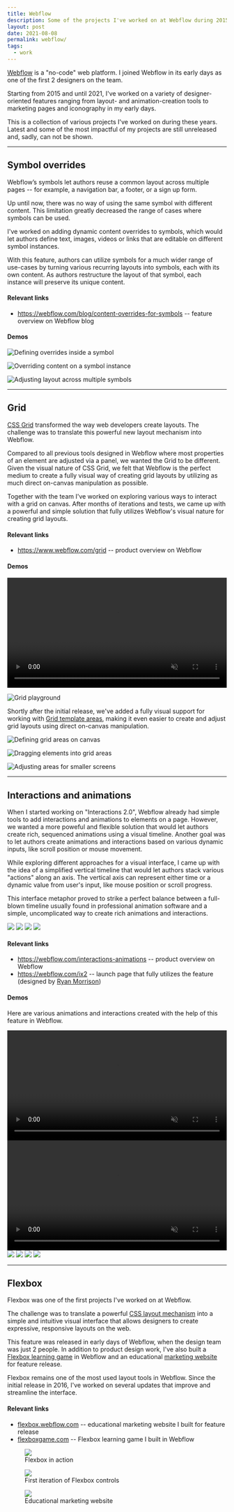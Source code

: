 ```yaml
---
title: Webflow
description: Some of the projects I've worked on at Webflow during 2015-2021
layout: post
date: 2021-08-08
permalink: webflow/
tags:
  - work
---
```


[Webflow](https://webflow.com) is a "no-code" web platform. I joined Webflow in
its early days as one of the first 2 designers on the team.

Starting from 2015 and until 2021, I've worked on a variety of designer-oriented
features ranging from layout- and animation-creation tools to marketing pages
and iconography in my early days.

This is a collection of various projects I've worked on during these years.
Latest and some of the most impactful of my projects are still unreleased and,
sadly, can not be shown.

---

## Symbol overrides

Webflow’s symbols let authors reuse a common layout across multiple pages -- for
example, a navigation bar, a footer, or a sign up form.

Up until now, there was no way of using the same symbol with different content.
This limitation greatly decreased the range of cases where symbols can be used.

I've worked on adding dynamic content overrides to symbols, which would let
authors define text, images, videos or links that are editable on different
symbol instances.

With this feature, authors can utilize symbols for a much wider range of
use-cases by turning various recurring layouts into symbols, each with its own
content. As authors restructure the layout of that symbol, each instance will
preserve its unique content.

#### Relevant links

- <https://webflow.com/blog/content-overrides-for-symbols> -- feature overview
  on Webflow blog

#### Demos

![Defining overrides inside a symbol](/img/about/webflow-symbols-1.gif)

![Overriding content on a symbol instance](/img/about/webflow-symbols-2.gif)

![Adjusting layout across multiple symbols](/img/about/webflow-symbols-3.gif)

---

## Grid

[CSS Grid](https://developer.mozilla.org/en-US/docs/Web/CSS/CSS_Grid_Layout)
transformed the way web developers create layouts. The challenge was to
translate this powerful new layout mechanism into Webflow.

Compared to all previous tools designed in Webflow where most properties of an
element are adjusted via a panel, we wanted the Grid to be different. Given the
visual nature of CSS Grid, we felt that Webflow is the perfect medium to create
a fully visual way of creating grid layouts by utilizing as much direct
on-canvas manipulation as possible.

Together with the team I've worked on exploring various ways to interact with a
grid on canvas. After months of iterations and tests, we came up with a powerful
and simple solution that fully utilizes Webflow's visual nature for creating
grid layouts.

#### Relevant links

- <https://www.webflow.com/grid> -- product overview on Webflow

#### Demos

<video controls autoplay loop muted width="100%">
    <source src='/img/about/webflow-grid.mp4' />
</video>

![Grid playground](/img/about/webflow-grid-playground.gif)

Shortly after the initial release, we've added a fully visual support for
working with
[Grid template areas](https://developer.mozilla.org/en-US/docs/Web/CSS/CSS_Grid_Layout/Grid_Template_Areas),
making it even easier to create and adjust grid layouts using direct on-canvas
manipulation.

![Defining grid areas on canvas](/img/about/webflow-grid-areas-1.gif)

![Dragging elements into grid areas](/img/about/webflow-grid-areas-2.gif)

![Adjusting areas for smaller screens](/img/about/webflow-grid-areas-3.gif)

---

## Interactions and animations

When I started working on "Interactions 2.0", Webflow already had simple tools
to add interactions and animations to elements on a page. However, we wanted a
more poweful and flexible solution that would let authors create rich, sequenced
animations using a visual timeline. Another goal was to let authors create
animations and interactions based on various dynamic inputs, like scroll
position or mouse movement.

While exploring different approaches for a visual interface, I came up with the
idea of a simplified vertical timeline that would let authors stack various
"actions" along an axis. The vertical axis can represent either time or a
dynamic value from user's input, like mouse position or scroll progress.

This interface metaphor proved to strike a perfect balance between a full-blown
timeline usually found in professional animation software and a simple,
uncomplicated way to create rich animations and interactions.

<div class="grid grid-cols-4 gap-4">
<img class="w-full" src="/img/about/webflow-ix-ui-click-actions.jpg">
<img class="w-full" src="/img/about/webflow-ix-ui-hover-actions.jpg">
<img class="w-full" src="/img/about/webflow-ix-ui-mouse-actions.jpg">
<img class="w-full" src="/img/about/webflow-ix-ui-scroll-actions.jpg">
</div>

#### Relevant links

- <https://webflow.com/interactions-animations> -- product overview on Webflow
- <https://webflow.com/ix2> -- launch page that fully utilizes the feature
  (designed by [Ryan Morrison](https://ryry.io))

#### Demos

Here are various animations and interactions created with the help of this
feature in Webflow.

<video controls autoplay loop muted width="100%">
    <source src='/img/about/webflow-ix.mp4' />
</video>

<video controls autoplay loop muted width="100%">
    <source src='/img/about/webflow-ix-easing.mp4' />
</video>

<div class="grid grid-cols-2 gap-4">
<img class="w-full border" src="/img/about/webflow-ix-cubes.gif">
<img class="w-full" src="/img/about/webflow-ix-parallax.gif">
<img class="w-full" src="/img/about/webflow-ix-demo.gif">
<img class="w-full" src="/img/about/webflow-ix-hover.gif">
</div>

---

## Flexbox

Flexbox was one of the first projects I've worked on at Webflow.

The challenge was to translate a powerful
[CSS layout mechanism](https://css-tricks.com/snippets/css/a-guide-to-flexbox/)
into a simple and intuitive visual interface that allows designers to create
expressive, responsive layouts on the web.

This feature was released in early days of Webflow, when the design team was
just 2 people. In addition to product design work, I've also built a
[Flexbox learning game](https://flexboxgame.com) in Webflow and an educational
[marketing website](https://flexbox.webflow.com) for feature release.

Flexbox remains one of the most used layout tools in Webflow. Since the initial
release in 2016, I've worked on several updates that improve and streamline the
interface.

#### Relevant links

- [flexbox.webflow.com](https://flexbox.webflow.com) -- educational marketing
  website I built for feature release
- [flexboxgame.com](https://www.flexboxgame.com/) -- Flexbox learning game I
  built in Webflow

<div class="grid grid-cols-2 gap-4">

<figure class="col-span-full">
<img src="/img/about/webflow-flexbox.gif">
<figcaption>Flexbox in action</figcaption>
</figure>

<figure>
<img src="/img/about/webflow-flexbox.webp">
<figcaption>First iteration of Flexbox controls</figcaption>
</figure>

<figure>
<img src="/img/about/webflow-flexbox-site.webp">
<figcaption>Educational marketing website</figcaption>
</figure>

</div>
